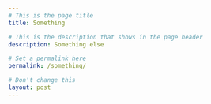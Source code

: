 ```yaml
---
# This is the page title
title: Something

# This is the description that shows in the page header
description: Something else

# Set a permalink here
permalink: /something/

# Don't change this
layout: post
---
```

